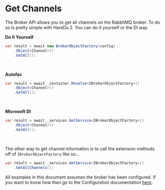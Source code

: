 # Get Channels

The Broker API allows you to get all channels on the RabbitMQ broker. To do so is pretty simple with HareDu 2. You can do it yourself or the DI way.

**Do It Yourself**

```c#
var result = await new BrokerObjectFactory(config)
    .Object<Channel>()
    .GetAll();
```
<br>

**Autofac**

```c#
var result = await _container.Resolve<IBrokerObjectFactory>()
    .Object<Channel>()
    .GetAll();
```
<br>

**Microsoft DI**

```c#
var result = await _services.GetService<IBrokerObjectFactory>()
    .Object<Channel>()
    .GetAll();
```
<br>

The other way to get channel information is to call the extension methods off of ```IBrokerObjectFactory``` like so...

```c#
var result = await _services.GetService<IBrokerObjectFactory>()
    .GetAllChannels();
```

All examples in this document assumes the broker has been configured. If you want to know how then go to the Configuration documentation [here](https://github.com/ahives/HareDu3/blob/master/docs/configuration.md).

